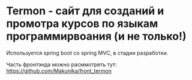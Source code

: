 # Termon - сайт для созданий и промотра курсов по языкам программирвоания (и не только!)

Используется spring boot со spring MVC, в стадии разработки.

Часть фронтэнда можно расммотреть тут: https://github.com/Makunika/front_termon
